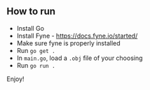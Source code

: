 ## How to run
- Install Go
- Install Fyne - https://docs.fyne.io/started/
- Make sure fyne is properly installed
- Run `go get .`
- In `main.go`, load a `.obj` file of your choosing
- Run `go run .`

Enjoy!